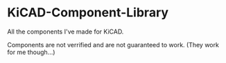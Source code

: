 # KiCAD-Component-Library
All the components I've made for KiCAD.

Components are not verrified and are not guaranteed to work. (They work for me though...)